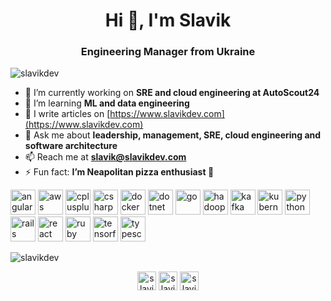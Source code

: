<h1 align="center">Hi 👋, I'm Slavik</h1>
<h3 align="center">Engineering Manager from Ukraine</h3>

<p align="left"> <img src="https://komarev.com/ghpvc/?username=slavikdev" alt="slavikdev" /> </p>

- 🔭 I’m currently working on **SRE and cloud engineering at AutoScout24**
- 🌱 I’m learning **ML and data engineering**
- 📝 I write articles on [https://www.slavikdev.com](https://www.slavikdev.com)
- 💬 Ask me about **leadership, management, SRE, cloud engineering and software architecture**
- 📫 Reach me at **slavik@slavikdev.com**
- ⚡ Fun fact: **I’m Neapolitan pizza enthusiast 🍕**

<p align="left"><img src="https://devicons.github.io/devicon/devicon.git/icons/angularjs/angularjs-original.svg" alt="angularjs" width="40" height="40"/> <img src="https://devicons.github.io/devicon/devicon.git/icons/amazonwebservices/amazonwebservices-original-wordmark.svg" alt="aws" width="40" height="40"/> <img src="https://devicons.github.io/devicon/devicon.git/icons/cplusplus/cplusplus-original.svg" alt="cplusplus" width="40" height="40"/> <img src="https://devicons.github.io/devicon/devicon.git/icons/csharp/csharp-original.svg" alt="csharp" width="40" height="40"/> <img src="https://devicons.github.io/devicon/devicon.git/icons/docker/docker-original-wordmark.svg" alt="docker" width="40" height="40"/> <img src="https://devicons.github.io/devicon/devicon.git/icons/dot-net/dot-net-original-wordmark.svg" alt="dotnet" width="40" height="40"/> <img src="https://devicons.github.io/devicon/devicon.git/icons/go/go-original.svg" alt="go" width="40" height="40"/> <img src="https://www.vectorlogo.zone/logos/apache_hadoop/apache_hadoop-icon.svg" alt="hadoop" width="40" height="40"/> <img src="https://www.vectorlogo.zone/logos/apache_kafka/apache_kafka-icon.svg" alt="kafka" width="40" height="40"/> <img src="https://www.vectorlogo.zone/logos/kubernetes/kubernetes-icon.svg" alt="kubernetes" width="40" height="40"/> <img src="https://devicons.github.io/devicon/devicon.git/icons/python/python-original.svg" alt="python" width="40" height="40"/> <img src="https://devicons.github.io/devicon/devicon.git/icons/rails/rails-original-wordmark.svg" alt="rails" width="40" height="40"/> <img src="https://devicons.github.io/devicon/devicon.git/icons/react/react-original-wordmark.svg" alt="react" width="40" height="40"/> <img src="https://devicons.github.io/devicon/devicon.git/icons/ruby/ruby-original-wordmark.svg" alt="ruby" width="40" height="40"/> <img src="https://www.vectorlogo.zone/logos/tensorflow/tensorflow-icon.svg" alt="tensorflow" width="40" height="40"/> <img src="https://devicons.github.io/devicon/devicon.git/icons/typescript/typescript-original.svg" alt="typescript" width="40" height="40"/></p><p><img align="center" src="https://github-readme-stats.vercel.app/api/top-langs/?username=slavikdev&layout=compact&hide=html" alt="slavikdev" /></p>

<p align="center">
<a href="https://twitter.com/slavikdev" target="blank"><img align="center" src="https://cdn.jsdelivr.net/npm/simple-icons@3.0.1/icons/twitter.svg" alt="slavikdev" height="30" width="30" /></a>
<a href="https://linkedin.com/in/slavikdev" target="blank"><img align="center" src="https://cdn.jsdelivr.net/npm/simple-icons@3.0.1/icons/linkedin.svg" alt="slavikdev" height="30" width="30" /></a>
<a href="https://instagram.com/slavikphoto" target="blank"><img align="center" src="https://cdn.jsdelivr.net/npm/simple-icons@3.0.1/icons/instagram.svg" alt="slavikphoto" height="30" width="30" /></a>
</p>
